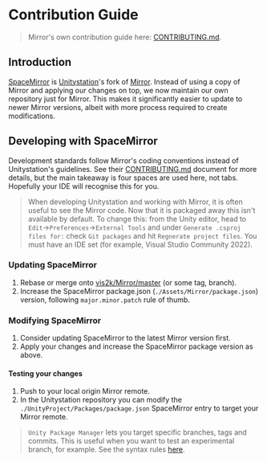 # Contribution Guide

> Mirror's own contribution guide here: [CONTRIBUTING.md](https://github.com/vis2k/Mirror/blob/master/CONTRIBUTING.md).

## Introduction

[SpaceMirror](https://github.com/unitystation/Mirror) is [Unitystation](https://github.com/unitystation/unitystation)'s fork of [Mirror](https://github.com/vis2k/Mirror). Instead of using a copy of Mirror and applying our changes on top, we now maintain our own repository just for Mirror. This makes it significantly easier to update to newer Mirror versions, albeit with more process required to create modifications.

## Developing with SpaceMirror

Development standards follow Mirror's coding conventions instead of Unitystation's guidelines. See their [CONTRIBUTING.md](https://github.com/vis2k/Mirror/blob/master/CONTRIBUTING.md) document for more details, but the main takeaway is four spaces are used here, not tabs. Hopefully your IDE will recognise this for you.

> When developing Unitystation and working with Mirror, it is often useful to see the Mirror code. Now that it is packaged away this isn't available by default.
To change this: from the Unity editor, head to `Edit`->`Preferences`->`External Tools` and under `Generate .csproj files for:` check `Git packages` and hit `Regnerate project files`. You must have an IDE set (for example, Visual Studio Community 2022).

### Updating SpaceMirror

1. Rebase or merge onto [vis2k/Mirror/master](https://github.com/vis2k/Mirror) (or some tag, branch).
2. Increase the SpaceMirror package.json (`./Assets/Mirror/package.json`) version, following `major.minor.patch` rule of thumb.

### Modifying SpaceMirror

1. Consider updating SpaceMirror to the latest Mirror version first.
2. Apply your changes and increase the SpaceMirror package version as above.

#### Testing your changes 
1. Push to your local origin Mirror remote.
2. In the Unitystation repository you can modify the `./UnityProject/Packages/package.json` SpaceMirror entry to target your Mirror remote.

> `Unity Package Manager` lets you target specific branches, tags and commits. This is useful when you want to test an experimental branch, for example. See the syntax rules [here](https://docs.unity3d.com/Manual/upm-git.html#revision).